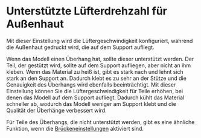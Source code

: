 Unterstützte Lüfterdrehzahl für Außenhaut
====
Mit dieser Einstellung wird die Lüftergeschwindigkeit konfiguriert, während die Außenhaut gedruckt wird, die auf dem Support aufliegt.

Wenn das Modell einen Überhang hat, sollte dieser unterstützt werden. Der Teil, der gestützt wird, sollte auf dem Support aufliegen, aber nicht an ihm kleben. Wenn das Material zu heiß ist, gibt es stark nach und lehnt sich stark an den Support an. Dadurch klebt es zu sehr an der Stütze und die Genauigkeit des Überhangs wird ebenfalls beeinträchtigt. Mit dieser Einstellung können Sie die Lüftergeschwindigkeit für Teile erhöhen, bei denen das Modell auf dem Support aufliegt. Dadurch kühlt das Material schneller ab, wodurch das Modell weniger am Support klebt und die Qualität der Überhänge verbessert wird.

Für Teile des Überhangs, die nicht unterstützt werden, gibt es eine ähnliche Funktion, wenn die [Brückeneinstellungen](../experimental/bridge_settings_enabled.md) aktiviert sind.